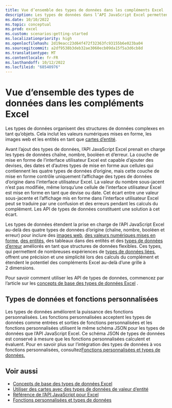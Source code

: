 ```yaml
---
title: Vue d’ensemble des types de données dans les compléments Excel
description: Les types de données dans l’API JavaScript Excel permettent aux développeurs de compléments Office d’utiliser des valeurs numériques mises en forme, des images web, des entités, des tableaux au sein d’entités et des erreurs améliorées en tant que types de données.
ms.date: 10/10/2022
ms.topic: conceptual
ms.prod: excel
ms.custom: scenarios:getting-started
ms.localizationpriority: high
ms.openlocfilehash: 2d19eacc23d64f472f32363fc93155b6e023ba04
ms.sourcegitcommit: a2df9538b3deb32ae3060ecb09da15f5a3d6cb8d
ms.translationtype: MT
ms.contentlocale: fr-FR
ms.lasthandoff: 10/12/2022
ms.locfileid: "68540976"
---
```

# <a name="overview-of-data-types-in-excel-add-ins"></a>Vue d’ensemble des types de données dans les compléments Excel

Les types de données organisent des structures de données complexes en tant qu’objets. Cela inclut les valeurs numériques mises en forme, les images web et les entités en tant que [cartes d’entité](excel-data-types-entity-card.md).

Avant l’ajout des types de données, l’API JavaScript Excel prenait en charge les types de données chaîne, nombre, booléen et d’erreur. La couche de mise en forme de l’interface utilisateur Excel est capable d’ajouter des devises, des dates et d’autres types de mise en forme aux cellules qui contiennent les quatre types de données d’origine, mais cette couche de mise en forme contrôle uniquement l’affichage des types de données d’origine dans l’interface utilisateur Excel. La valeur du nombre sous-jacent n’est pas modifiée, même lorsqu’une cellule de l’interface utilisateur Excel est mise en forme en tant que devise ou date. Cet écart entre une valeur sous-jacente et l’affichage mis en forme dans l’interface utilisateur Excel peut se traduire par une confusion et des erreurs pendant les calculs du complément. Les API de types de données constituent une solution à cet écart.

Les types de données étendent la prise en charge de l’API JavaScript Excel au-delà des quatre types de données d’origine (chaîne, nombre, booléen et erreur) pour inclure des [images web](excel-data-types-concepts.md#web-image-values), [des valeurs numériques mises en forme](excel-data-types-concepts.md#formatted-number-values), [des entités](excel-data-types-concepts.md#entity-values), des tableaux dans des entités et des [types de données d’erreur](excel-data-types-concepts.md#improved-error-support) améliorés en tant que structures de données flexibles. Ces types, qui permettent de nombreuses expériences de [types de données liées](https://support.microsoft.com/office/what-linked-data-types-are-available-in-excel-6510ab58-52f6-4368-ba0f-6a76c0190772), offrent une précision et une simplicité lors des calculs du complément et étendent le potentiel des compléments Excel au-delà d’une grille à 2 dimensions.

Pour savoir comment utiliser les API de types de données, commencez par l’article sur les [concepts de base des types de données Excel](excel-data-types-concepts.md) .

## <a name="data-types-and-custom-functions"></a>Types de données et fonctions personnalisées

Les types de données améliorent la puissance des fonctions personnalisées. Les fonctions personnalisées acceptent les types de données comme entrées et sorties de fonctions personnalisées et les fonctions personnalisées utilisent le même schéma JSON pour les types de données que l’API JavaScript Excel. Ce schéma JSON de types de données est conservé à mesure que les fonctions personnalisées calculent et évaluent. Pour en savoir plus sur l’intégration des types de données à vos fonctions personnalisées, consultez[Fonctions personnalisées et types de données.](custom-functions-data-types-concepts.md)

## <a name="see-also"></a>Voir aussi

- [Concepts de base des types de données Excel](excel-data-types-concepts.md)
- [Utiliser des cartes avec des types de données de valeur d’entité](excel-data-types-entity-card.md)
- [Référence de l’API JavaScript pour Excel](../reference/overview/excel-add-ins-reference-overview.md)
- [Fonctions personnalisées et types de données](custom-functions-data-types-concepts.md)